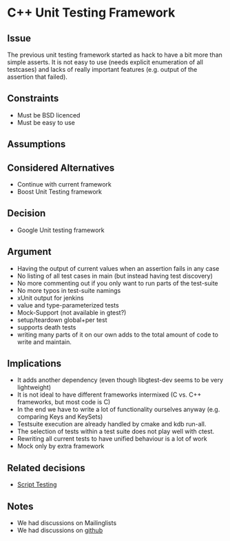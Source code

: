 # C++ Unit Testing Framework

## Issue

The previous unit testing framework started as hack to have a bit more
than simple asserts. It is not easy to use (needs explicit enumeration
of all testcases) and lacks of really important features (e.g. output of
the assertion that failed).


## Constraints

- Must be BSD licenced
- Must be easy to use

## Assumptions

## Considered Alternatives

- Continue with current framework
- Boost Unit Testing framework


## Decision

- Google Unit testing framework


## Argument

+ Having the output of current values when an assertion fails in any
case
+ No listing of all test cases in main (but instead having test discovery)
+ No more commenting out if you only want to run parts of the test-suite
+ No more typos in test-suite namings
+ xUnit output for jenkins
+ value and type-parameterized tests
+ Mock-Support (not available in gtest?)
+ setup/teardown global+per test
+ supports death tests
+ writing many parts of it on our own adds to the total amount of code to write and maintain.


## Implications

- It adds another dependency (even though libgtest-dev seems to be very lightweight)
- It is not ideal to have different frameworks intermixed (C vs. C++ frameworks, but most code is C)
- In the end we have to write a lot of functionality ourselves anyway (e.g.  comparing Keys and KeySets)
- Testsuite execution are already handled by cmake and kdb run-all.
- The selection of tests within a test suite does not play well with ctest.
- Rewriting all current tests to have unified behaviour is a lot of work
- Mock only by extra framework



## Related decisions

- [Script Testing](script_testing.md)

## Notes

- We had discussions on Mailinglists
- We had discussions on [github](https://github.com/ElektraInitiative/libelektra/pull/26)
